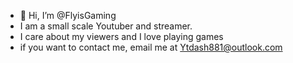 - 👋 Hi, I’m @FlyisGaming
- I am a small scale Youtuber and streamer.
- I care about my viewers and I love playing games
- if you want to contact me, email me at Ytdash881@outlook.com


<!---
FlyisGaming/FlyisGaming is a ✨ special ✨ repository because its `README.md` (this file) appears on your GitHub profile.
You can click the Preview link to take a look at your changes.
--->
